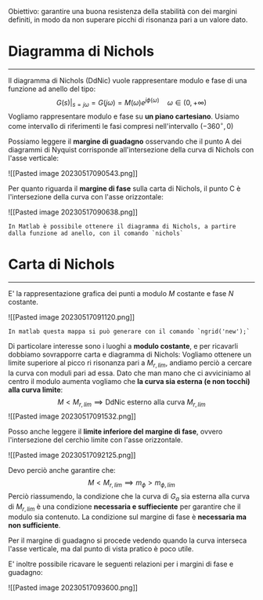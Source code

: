 Obiettivo: garantire una buona resistenza della stabilità con dei margini definiti, in modo da non superare picchi di risonanza pari a un valore dato.

# Diagramma di Nichols
---
Il diagramma di Nichols (DdNic) vuole rappresentare modulo e fase di una funzione ad anello del tipo:
$$
G(s)|_{s=j\omega}=G(j\omega)=M(\omega)e^{j\phi(\omega)} \quad \omega \in (0, +\infty)
$$
Vogliamo rappresentare modulo e fase su **un piano cartesiano**.
Usiamo come intervallo di riferimenti le fasi compresi nell'intervallo $(-360^{\circ},0)$

Possiamo leggere il **margine di guadagno** osservando che il punto A dei diagrammi di Nyquist corrisponde all'intersezione della curva di Nichols con l'asse verticale:

![[Pasted image 20230517090543.png]]

Per quanto riguarda il **margine di fase** sulla carta di Nichols, il punto C è l'intersezione della curva con l'asse orizzontale:

![[Pasted image 20230517090638.png]]

```ad-note
In Matlab è possibile ottenere il diagramma di Nichols, a partire dalla funzione ad anello, con il comando `nichols`
```


# Carta di Nichols
---
E' la rappresentazione grafica dei punti a modulo $M$ costante e fase $N$ costante.

![[Pasted image 20230517091120.png]]

```ad-note
In matlab questa mappa si può generare con il comando `ngrid('new');`
```

Di particolare interesse sono i luoghi a **modulo costante**, e per ricavarli dobbiamo sovrapporre carta e diagramma di Nichols:
Vogliamo ottenere un limite superiore al picco ri risonanza pari a $M_{r,lim}$, andiamo perciò a cercare la curva con moduli pari ad essa.
Dato che man mano che ci avviciniamo al centro il modulo aumenta vogliamo che **la curva sia esterna (e non tocchi) alla curva limite**:
$$
M<M_{r,lim} \implies \textrm{DdNic esterno alla curva } M_{r,lim}  
$$
![[Pasted image 20230517091532.png]]

Posso anche leggere il **limite inferiore del margine di fase**, ovvero l'intersezione del cerchio limite con l'asse orizzontale.

![[Pasted image 20230517092125.png]]

Devo perciò anche garantire che:
$$
M<M_{r,lim} \implies m_{\phi}> m_{\phi,lim}
$$
Perciò riassumendo, la condizione che la curva di $G_{a}$ sia esterna alla curva di $M_{r,lim}$ è una condizione **necessaria e suffieciente** per garantire che il modulo sia contenuto.
La condizione sul margine di fase è **necessaria ma non sufficiente**.

Per il margine di guadagno si procede vedendo quando la curva interseca l'asse verticale, ma dal punto di vista pratico è poco utile.

E' inoltre possibile ricavare le seguenti relazioni per i margini di fase e guadagno:

![[Pasted image 20230517093600.png]]

